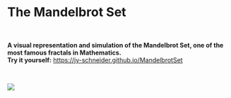 # The Mandelbrot Set

<br/>

**A visual representation and simulation of the Mandelbrot Set, one of the most famous fractals in Mathematics.**\
**Try it yourself:** https://jv-schneider.github.io/MandelbrotSet 

<br/>

![](https://upload.wikimedia.org/wikipedia/commons/thumb/2/21/Mandel_zoom_00_mandelbrot_set.jpg/800px-Mandel_zoom_00_mandelbrot_set.jpg)
